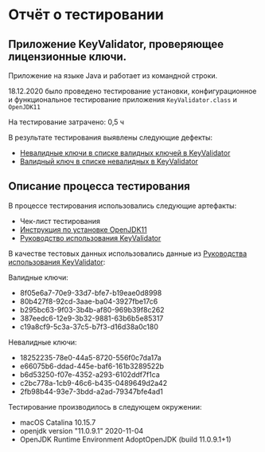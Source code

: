 # Отчёт о тестировании <KeyValidator>

## Приложение KeyValidator, проверяющее лицензионные ключи.
Приложение на языке Java и работает из командной строки.

18.12.2020 было проведено тестирование установки, конфигурационное и функциональное тестирование приложения `KeyValidator.class` и `OpenJDK11`

На тестирование затрачено: 0,5 ч

В результате тестирования выявлены следующие дефекты:
* [Невалидные ключи в списке валидных ключей в KeyValidator](https://github.com/elenkalee/java-1-1/issues/1) 
* [Валидный ключ в списке невалидных в KeyValidator](https://github.com/elenkalee/java-1-1/issues/2)

## Описание процесса тестирования

В процессе тестирования использовались следующие артефакты:
* Чек-лист тестирования
* [Инструкция по установке OpenJDK11](https://github.com/netology-code/javaqa-homeworks/blob/master/intro/openjdk11-manual.md)
* [Руководство использования KeyValidator](https://github.com/netology-code/javaqa-homeworks/blob/master/intro/user-manual.md)

В качестве тестовых данных использовались данные из [Руководства использования KeyValidator](https://github.com/netology-code/javaqa-homeworks/blob/master/intro/user-manual.md):

Валидные ключи:

* 8f05e6a7-70e9-33d7-bfe7-b19eae0d8998
* 80b427f8-92cd-3aae-ba04-3927fbe17c6
* b295bc63-9f03-3b4b-af80-969b39f8c262
* 387eedc6-12e9-3b32-9881-63b6b5e85317
* c19a8cf9-5c3a-37c5-b7f3-d16d38a0c180

Невалидные ключи:

* 18252235-78e0-44a5-8720-556f0c7da17a
* e66075b6-ddad-445e-baf6-161b3289522b
* b6d53250-f07e-4352-a293-6102ddf7f1ca
* c2bc778a-1cb9-46c6-b435-0489649d2a42
* 2fb98b44-93e7-3bdd-a2ad-79347bfe4ad1


Тестирование производилось в следующем окружении:
* macOS Catalina 10.15.7
* openjdk version "11.0.9.1" 2020-11-04
* OpenJDK Runtime Environment AdoptOpenJDK (build 11.0.9.1+1)
